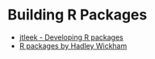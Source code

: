 # Building R Packages

- [jtleek - Developing R packages](https://github.com/jtleek/rpackages)
- [R packages by Hadley Wickham](http://r-pkgs.had.co.nz/)
